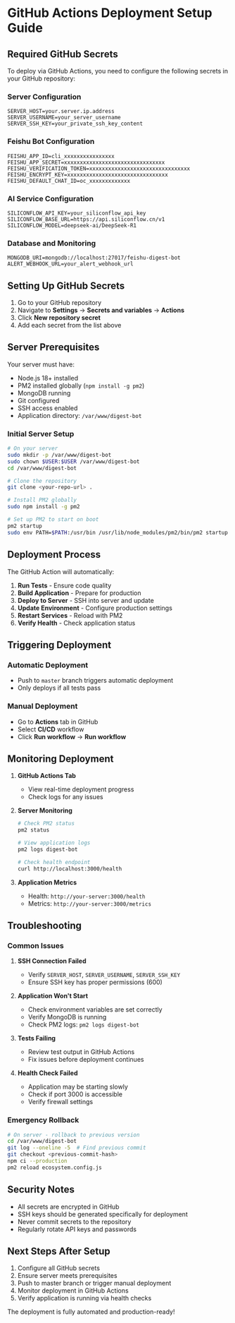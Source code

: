 # GitHub Actions Deployment Setup Guide

## Required GitHub Secrets

To deploy via GitHub Actions, you need to configure the following secrets in your GitHub repository:

### Server Configuration
```
SERVER_HOST=your.server.ip.address
SERVER_USERNAME=your_server_username
SERVER_SSH_KEY=your_private_ssh_key_content
```

### Feishu Bot Configuration
```
FEISHU_APP_ID=cli_xxxxxxxxxxxxxxxx
FEISHU_APP_SECRET=xxxxxxxxxxxxxxxxxxxxxxxxxxxxxxxx
FEISHU_VERIFICATION_TOKEN=xxxxxxxxxxxxxxxxxxxxxxxxxxxxxxxx
FEISHU_ENCRYPT_KEY=xxxxxxxxxxxxxxxxxxxxxxxxxxxxxxxx
FEISHU_DEFAULT_CHAT_ID=oc_xxxxxxxxxxxxx
```

### AI Service Configuration
```
SILICONFLOW_API_KEY=your_siliconflow_api_key
SILICONFLOW_BASE_URL=https://api.siliconflow.cn/v1
SILICONFLOW_MODEL=deepseek-ai/DeepSeek-R1
```

### Database and Monitoring
```
MONGODB_URI=mongodb://localhost:27017/feishu-digest-bot
ALERT_WEBHOOK_URL=your_alert_webhook_url
```

## Setting Up GitHub Secrets

1. Go to your GitHub repository
2. Navigate to **Settings** → **Secrets and variables** → **Actions**
3. Click **New repository secret**
4. Add each secret from the list above

## Server Prerequisites

Your server must have:
- Node.js 18+ installed
- PM2 installed globally (`npm install -g pm2`)
- MongoDB running
- Git configured
- SSH access enabled
- Application directory: `/var/www/digest-bot`

### Initial Server Setup

```bash
# On your server
sudo mkdir -p /var/www/digest-bot
sudo chown $USER:$USER /var/www/digest-bot
cd /var/www/digest-bot

# Clone the repository
git clone <your-repo-url> .

# Install PM2 globally
sudo npm install -g pm2

# Set up PM2 to start on boot
pm2 startup
sudo env PATH=$PATH:/usr/bin /usr/lib/node_modules/pm2/bin/pm2 startup systemd -u $USER --hp $HOME
```

## Deployment Process

The GitHub Action will automatically:

1. **Run Tests** - Ensure code quality
2. **Build Application** - Prepare for production
3. **Deploy to Server** - SSH into server and update
4. **Update Environment** - Configure production settings
5. **Restart Services** - Reload with PM2
6. **Verify Health** - Check application status

## Triggering Deployment

### Automatic Deployment
- Push to `master` branch triggers automatic deployment
- Only deploys if all tests pass

### Manual Deployment
- Go to **Actions** tab in GitHub
- Select **CI/CD** workflow
- Click **Run workflow** → **Run workflow**

## Monitoring Deployment

1. **GitHub Actions Tab**
   - View real-time deployment progress
   - Check logs for any issues

2. **Server Monitoring**
   ```bash
   # Check PM2 status
   pm2 status
   
   # View application logs
   pm2 logs digest-bot
   
   # Check health endpoint
   curl http://localhost:3000/health
   ```

3. **Application Metrics**
   - Health: `http://your-server:3000/health`
   - Metrics: `http://your-server:3000/metrics`

## Troubleshooting

### Common Issues

1. **SSH Connection Failed**
   - Verify `SERVER_HOST`, `SERVER_USERNAME`, `SERVER_SSH_KEY`
   - Ensure SSH key has proper permissions (600)

2. **Application Won't Start**
   - Check environment variables are set correctly
   - Verify MongoDB is running
   - Check PM2 logs: `pm2 logs digest-bot`

3. **Tests Failing**
   - Review test output in GitHub Actions
   - Fix issues before deployment continues

4. **Health Check Failed**
   - Application may be starting slowly
   - Check if port 3000 is accessible
   - Verify firewall settings

### Emergency Rollback

```bash
# On server - rollback to previous version
cd /var/www/digest-bot
git log --oneline -5  # Find previous commit
git checkout <previous-commit-hash>
npm ci --production
pm2 reload ecosystem.config.js
```

## Security Notes

- All secrets are encrypted in GitHub
- SSH keys should be generated specifically for deployment
- Never commit secrets to the repository
- Regularly rotate API keys and passwords

## Next Steps After Setup

1. Configure all GitHub secrets
2. Ensure server meets prerequisites
3. Push to master branch or trigger manual deployment
4. Monitor deployment in GitHub Actions
5. Verify application is running via health checks

The deployment is fully automated and production-ready!